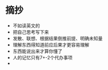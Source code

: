 # 摘抄
- 不如读英文的
- 把自己思考写下来
- 发散、联想、根据结果倒推前提、明确未知量
- 理解东西得知道前应后果才更容易理解
- 东西能说出来才算你懂了
- 人的记忆只有7+-2个代办事项
- 